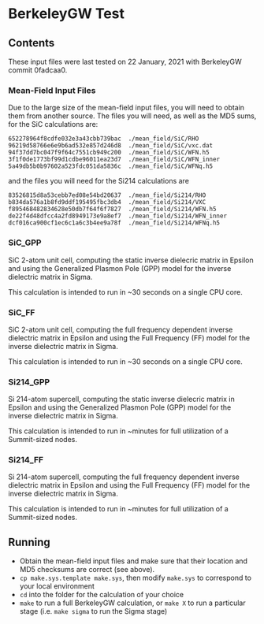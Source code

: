 # BerkeleyGW Test

## Contents

These input files were last tested on 22 January, 2021 with BerkeleyGW commit
0fadcaa0.

### Mean-Field Input Files

Due to the large size of the mean-field input files, you will need to obtain
them from another source.  The files you will need, as well as the MD5 sums,
for the SiC calculations are:
```
652278964f8cdfe032e3a43cbb739bac  ./mean_field/SiC/RHO
96219d58766e6e9b6ad532e857d246d8  ./mean_field/SiC/vxc.dat
94f37dd7bc047f9f64c7551cb949c200  ./mean_field/SiC/WFN.h5
3f1f0de1773bf99d1cdbe96011ea23d7  ./mean_field/SiC/WFN_inner
5a49db5b0b97602a523fdc051da5836c  ./mean_field/SiC/WFNq.h5
```
and the files you will need for the Si214 calculations are
```
83526815d8a53cebb7ed08e54bd20637  ./mean_field/Si214/RHO
b834da576a1b8fd9ddf195495fbc3db4  ./mean_field/Si214/VXC
f895468482834628e50db7f64f6f7827  ./mean_field/Si214/WFN.h5
de22f4d48dfcc4a2fd8949173e9a8ef7  ./mean_field/Si214/WFN_inner
dcf016ca900cf1ec6c1a6c3b4ee9a78f  ./mean_field/Si214/WFNq.h5
```

### SiC\_GPP

SiC 2-atom unit cell, computing the static inverse dielecric matrix in Epsilon
and using the Generalized Plasmon Pole (GPP) model for the inverse dielectric
matrix in Sigma.

This calculation is intended to run in ~30 seconds on a single CPU core.

### SiC\_FF

SiC 2-atom unit cell, computing the full frequency dependent inverse dielectric
matrix in Epsilon and using the Full Frequency (FF) model for the inverse
dielectric matrix in Sigma.

This calculation is intended to run in ~30 seconds on a single CPU core.

### Si214\_GPP

Si 214-atom supercell, computing the static inverse dielecric matrix in Epsilon
and using the Generalized Plasmon Pole (GPP) model for the inverse dielectric
matrix in Sigma.

This calculation is intended to run in ~minutes for full utilization of a
Summit-sized nodes.

### Si214\_FF

Si 214-atom supercell, computing the full frequency dependent inverse dielectric
matrix in Epsilon and using the Full Frequency (FF) model for the inverse
dielectric matrix in Sigma.

This calculation is intended to run in ~minutes for full utilization of a
Summit-sized nodes.

## Running

* Obtain the mean-field input files and make sure that their location and MD5
  checksums are correct (see above).
* `cp make.sys.template make.sys`, then modify `make.sys` to correspond to your
  local environment
* `cd` into the folder for the calculation of your choice
* `make` to run a full BerkeleyGW calculation, or `make X` to run a particular
  stage (i.e. `make sigma` to run the Sigma stage)

